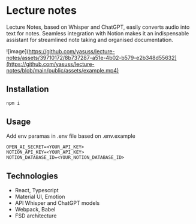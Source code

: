 # Lecture notes

Lecture Notes, based on Whisper and ChatGPT, easily converts audio into text for notes. Seamless integration with Notion makes it an indispensable assistant for streamlined note taking and organised documentation.

![image](https://github.com/yasuss/lecture-notes/assets/39710172/8b737287-a51e-4b02-b579-e2b348d55632](https://github.com/yasuss/lecture-notes/blob/main/public/assets/example.mp4)


## Installation 

```bash
npm i
```

## Usage

Add env paramas in .env file based on .env.example

```
OPEN_AI_SECRET=<YOUR_API_KEY>
NOTION_API_KEY=<YOUR_API_KEY>
NOTION_DATABASE_ID=<YOUR_NOTION_DATABASE_ID>
```

## Technologies

- React, Typescript
- Material UI, Emotion
- API Whisper and ChatGPT models
- Webpack, Babel
- FSD architecture 
